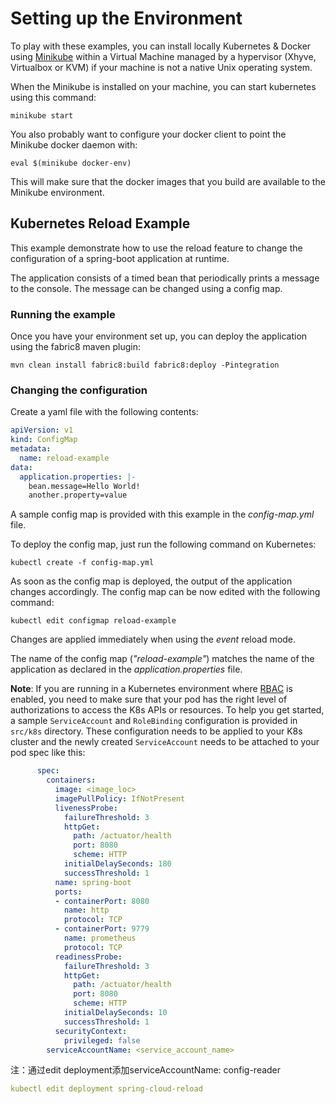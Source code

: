 # Setting up the Environment

To play with these examples, you can install locally Kubernetes & Docker using [Minikube](https://minikube.sigs.k8s.io/docs/start/) within a Virtual Machine
managed by a hypervisor (Xhyve, Virtualbox or KVM) if your machine is not a native Unix operating system.

When the Minikube  is installed on your machine, you can start kubernetes using this command:

```
minikube start
```

You also probably want to configure your docker client to point the Minikube docker daemon with:

```
eval $(minikube docker-env)
```

This will make sure that the docker images that you build are available to the Minikube environment.

## Kubernetes Reload Example

This example demonstrate how to use the reload feature to change the configuration of a spring-boot application at runtime.

The application consists of a timed bean that periodically prints a message to the console.
The message can be changed using a config map.

### Running the example

Once you have your environment set up, you can deploy the application using the fabric8 maven plugin:

```
mvn clean install fabric8:build fabric8:deploy -Pintegration
```

### Changing the configuration

Create a yaml file with the following contents:

```yml
apiVersion: v1
kind: ConfigMap
metadata:
  name: reload-example
data:
  application.properties: |-
    bean.message=Hello World!
    another.property=value
```

A sample config map is provided with this example in the *config-map.yml* file.

To deploy the config map, just run the following command on Kubernetes:

```
kubectl create -f config-map.yml
```

As soon as the config map is deployed, the output of the application changes accordingly.
The config map can be now edited with the following command:

```
kubectl edit configmap reload-example
```

Changes are applied immediately when using the *event* reload mode.

The name of the config map (*"reload-example"*) matches the name of the application as declared in the *application.properties* file.

**Note**: If you are running in a Kubernetes environment where [RBAC](https://kubernetes.io/docs/reference/access-authn-authz/rbac/) is enabled, you need to make sure that your pod has the right level of authorizations to access the K8s APIs or resources.
To help you get started, a sample `ServiceAccount` and `RoleBinding` configuration is provided in `src/k8s` directory. These configuration needs to be applied to your K8s cluster and the newly created `ServiceAccount` needs to be attached to your pod spec like this:

```yml
      spec:
        containers:
          image: <image_loc>
          imagePullPolicy: IfNotPresent
          livenessProbe:
            failureThreshold: 3
            httpGet:
              path: /actuator/health
              port: 8080
              scheme: HTTP
            initialDelaySeconds: 180
            successThreshold: 1
          name: spring-boot
          ports:
          - containerPort: 8080
            name: http
            protocol: TCP
          - containerPort: 9779
            name: prometheus
            protocol: TCP
          readinessProbe:
            failureThreshold: 3
            httpGet:
              path: /actuator/health
              port: 8080
              scheme: HTTP
            initialDelaySeconds: 10
            successThreshold: 1
          securityContext:
            privileged: false
        serviceAccountName: <service_account_name>
```
注：通过edit deployment添加serviceAccountName: config-reader
```yml
kubectl edit deployment spring-cloud-reload
```
